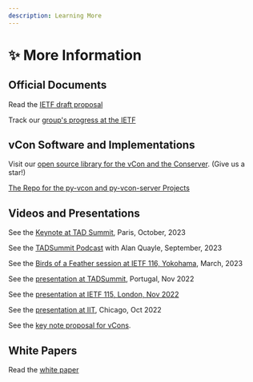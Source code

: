 ```yaml
---
description: Learning More
---
```


# ✨ More Information

## Official Documents

Read the [IETF draft proposal](https://datatracker.ietf.org/doc/html/draft-petrie-vcon-01)

Track our [group's progress at the IETF](https://datatracker.ietf.org/doc/charter-ietf-vcon/)

## vCon Software and Implementations

Visit our [open source library for the vCon and the Conserver](https://github.com/vcon-dev/vcon). (Give us a star!)

[The Repo for the py-vcon and py-vcon-server Projects](https://github.com/dgpetrie/py-vcon#the-repo-for-the-py-vcon-and-py-vcon-server-projects)

## Videos and Presentations

See the [Keynote at TAD Summit](https://youtu.be/TVq7Y1SoGo4?si=Led6pdqP6rmvynkW), Paris, October, 2023

See the [TADSummit Podcast](https://youtu.be/Ijmvras0DFE?si=5Qs-3VtDK8agW-Ud) with Alan Quayle, September, 2023

See the [Birds of a Feather session at IETF 116, Yokohama](https://youtu.be/EF2OMbo6Qj4), March, 2023

See the [presentation at TADSummit](https://youtu.be/ZBRJ6FcVblc), Portugal, Nov 2022

See the [presentation at IETF 115, London, Nov 2022](https://youtu.be/dJsPzZITr\_g?t=243)

See the [presentation at IIT](https://youtu.be/s-pjgpBOQqc), Chicago, Oct 2022

See the [key note proposal for vCons](https://blog.tadsummit.com/2021/12/08/strolid-keynote-vcons/).

## White Papers

Read the [white paper](https://docs.google.com/document/d/1TV8j29knVoOJcZvMHVFDaan0OVfraH\_-nrS5gW4-DEA/edit?usp=sharing)





